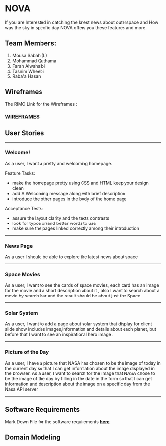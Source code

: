 # NOVA 


If you are Interested in catching the latest news about outerspace and How was the sky in specfic day NOVA offers you these features and more.



## Team Members:
1. Mousa Sabah (L)
2. Mohammad Quthama
4. Farah Alwahaibi 
3. Tasnim Wheebi
5. Raba'a Hasan


## **Wireframes**
 
 The RIMO Link for the Wireframes : 

 ### **[WIREFRAMES](https://miro.com/welcomeonboard/jNbxRtVn2nP913QQmuddJXtoJrq7HxAx8XHxLOrkdAE2jwmU3z2sTi053K4gB6Ud)**


## **User Stories**
<hr>

### **Welcome!**

As a user, I want a pretty and welcoming homepage.


Feature Tasks:

* make the homepage pretty using CSS and HTML keep your design clean 
* add A Welcoming message along with  brief description
* introduce the other pages in the body of the home page 

Acceptance Tests:
* assure the layout clarity and the texts contrasts 
* look for typos or/and better words to use 
* make sure the pages linked correctly among their introduction
<hr>

### **News Page** 
 As a user I should be able to explore the latest news about space

 <hr>

 ### **Space Movies**

As a user, I want to see the cards of space movies, each card has an image for the movie and a short description about it , also I want to search about a movie by search bar and the result should be about  just the Space. 

<hr>

### **Solar System** 

As a user, I want to add a page about solar system that display for client slide show includes images,information and details about each planet, but before that I want to see an inspirational hero image .

<hr>

### **Picture of the Day**

As a user, I have a picture that NASA has chosen to be the image of today in the current day so that I can get information about the image displayed in the browser.
As a user, I want to search for the image that NASA chose to be the image of the day by filling in the date in the form so that I can get information and description about the image on a specific day from the Nasa API server

<hr>

## **Software Requirements**


Mark Down File for the software requirements  [**here**](./MARK-DOWN/Requierment.md)



## **Domain Modeling** 







